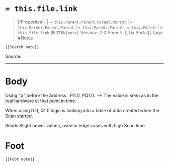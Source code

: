 # `= this.file.link`
>[!Properties]- | `= this.Parent.Parent.Parent.Parent` |  `= this.Parent.Parent.Parent` | `= this.Parent.Parent` | `= this.Parent` | `= this.file.link` |`BUTTON[note]` 
>Version:: 2.0
>Parent:: [[Tia Portal]]
>Tags: #Notes
```meta-bind-embed
[[Search note]]
```
Source::
***
# Body

Using "p" before the Address : Pi1.0, PQ1.0. --> The value is seen as in the real hardware at that point in time.

When using I1.0, Q1.0  logic is looking into a table of data created when the Scan started.

Reads Slight newer values, used in edge cases with high Scan time. 





# Foot
```meta-bind-embed
[[Foot note]]
``` 